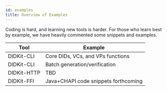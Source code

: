 ```yaml
---
id: examples
title: Overview of Examples
---
```


Coding is hard, and learning new tools is harder.  For those who learn best by example, we have heavily commented some snippets and examples.

|Tool|Example|
|---|---|
|DIDKit-CLI|Core DIDs, VCs, and VPs functions|
|DIDKit-CLI|Batch generation/verification|
|DIDKit-HTTP|TBD|
|DIDKit-FFI|Java+CHAPI code snippets forthcoming|
